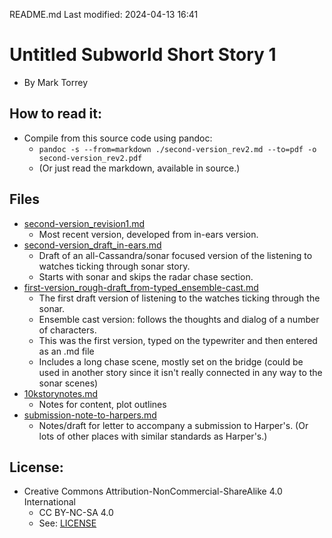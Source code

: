 README.md
Last modified: 2024-04-13 16:41

# Untitled Subworld Short Story 1 
* By Mark Torrey


## How to read it:
* Compile from this source code using pandoc:
    * `pandoc -s --from=markdown ./second-version_rev2.md --to=pdf -o second-version_rev2.pdf`
	* (Or just read the markdown, available in source.) 

## Files
* [second-version_revision1.md](second-version_revision1.md)
	* Most recent version, developed from in-ears version. 
* [second-version_draft_in-ears.md](second-version_draft_in-ears.md)
	* Draft of an all-Cassandra/sonar focused version of the listening to watches ticking through sonar story. 
	* Starts with sonar and skips the radar chase section. 
* [first-version_rough-draft_from-typed_ensemble-cast.md](first-version_rough-draft_from-typed_ensemble-cast.md)
	* The first draft version of listening to the watches ticking through the sonar.
	* Ensemble cast version: follows the thoughts and dialog of a number of characters.
	* This was the first version, typed on the typewriter and then entered as an .md file
	* Includes a long chase scene, mostly set on the bridge (could be used in another story since it isn't really connected in any way to the sonar scenes)
* [10kstorynotes.md](10kstorynotes.md)
	* Notes for content, plot outlines 
* [submission-note-to-harpers.md](submission-note-to-harpers.md)
	* Notes/draft for letter to accompany a submission to Harper's. (Or lots of other places with similar standards as Harper's.) 

## License:
* Creative Commons Attribution-NonCommercial-ShareAlike 4.0 International
	* CC BY-NC-SA 4.0
	* See: [LICENSE](./LICENSE)


